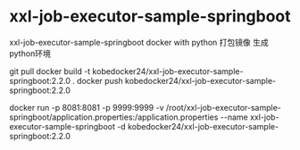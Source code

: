 # xxl-job-executor-sample-springboot
xxl-job-executor-sample-springboot docker with python
打包镜像
生成python环境

git pull
docker build -t kobedocker24/xxl-job-executor-sample-springboot:2.2.0 .
docker push kobedocker24/xxl-job-executor-sample-springboot:2.2.0

  docker run -p 8081:8081 -p 9999:9999 -v /root/xxl-job-executor-sample-springboot/application.properties:/application.properties --name xxl-job-executor-sample-springboot  -d kobedocker24/xxl-job-executor-sample-springboot:2.2.0
